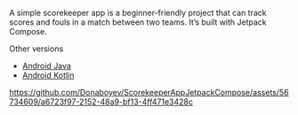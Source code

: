 A simple scorekeeper app is a beginner-friendly project that can track scores and fouls in a match between two teams. It’s built with Jetpack Compose. 

Other versions
* [Android Java](https://github.com/Donaboyev/ScorekeeperAppAndroidJava)
* [Android Kotlin](https://github.com/Donaboyev/ScorekeeperAppAndroidKotlin)


https://github.com/Donaboyev/ScorekeeperAppJetpackCompose/assets/56734609/a6723f97-2152-48a9-bf13-4ff471e3428c

